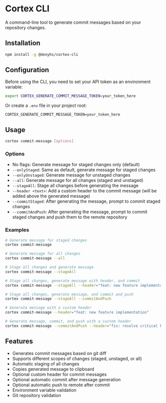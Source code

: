 # Cortex CLI

A command-line tool to generate commit messages based on your repository changes.

## Installation

```bash
npm install -g @denyhs/cortex-cli
```

## Configuration

Before using the CLI, you need to set your API token as an environment variable:

```bash
export CORTEX_GENERATE_COMMIT_MESSAGE_TOKEN=your_token_here
```

Or create a `.env` file in your project root:

```
CORTEX_GENERATE_COMMIT_MESSAGE_TOKEN=your_token_here
```

## Usage

```bash
cortex commit-message [options]
```

### Options

- No flags: Generate message for staged changes only (default)
- `--onlyStaged`: Same as default, generate message for staged changes
- `--onlyUnstaged`: Generate message for unstaged changes
- `--all`: Generate message for all changes (staged and unstaged)
- `--stageAll`: Stage all changes before generating the message
- `--header <text>`: Add a custom header to the commit message (will be added above the generated message)
- `--commitStaged`: After generating the message, prompt to commit staged changes
- `--commitAndPush`: After generating the message, prompt to commit staged changes and push them to the remote repository

### Examples

```bash
# Generate message for staged changes
cortex commit-message

# Generate message for all changes
cortex commit-message --all

# Stage all changes and generate message
cortex commit-message --stageAll

# Stage all changes, generate message with header, and commit
cortex commit-message --stageAll --header="feat: new feature implementation" --commitStaged

# Stage all changes, generate message, and commit and push
cortex commit-message --stageAll --commitAndPush

# Generate message with a custom header
cortex commit-message --header="feat: new feature implementation"

# Generate message, commit, and push with a custom header
cortex commit-message --commitAndPush --header="fix: resolve critical bug"
```

## Features

- Generates commit messages based on git diff
- Supports different scopes of changes (staged, unstaged, or all)
- Automatic staging of all changes
- Copies generated message to clipboard
- Optional custom header for commit messages
- Optional automatic commit after message generation
- Optional automatic push to remote after commit
- Environment variable validation
- Git repository validation
